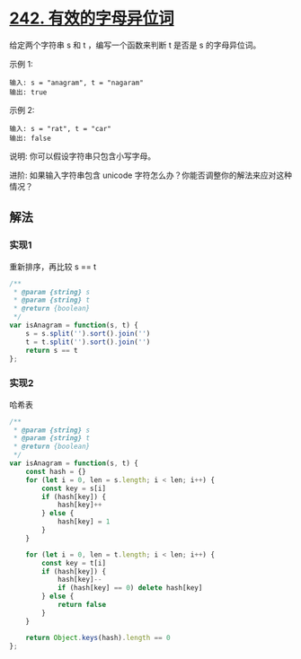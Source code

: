 # [242. 有效的字母异位词](https://leetcode-cn.com/problems/valid-anagram/)
给定两个字符串 s 和 t ，编写一个函数来判断 t 是否是 s 的字母异位词。

示例 1:
```
输入: s = "anagram", t = "nagaram"
输出: true
```
示例 2:
```
输入: s = "rat", t = "car"
输出: false
```
说明:
你可以假设字符串只包含小写字母。

进阶:
如果输入字符串包含 unicode 字符怎么办？你能否调整你的解法来应对这种情况？

## 解法
### 实现1
重新排序，再比较 s == t
```js
/**
 * @param {string} s
 * @param {string} t
 * @return {boolean}
 */
var isAnagram = function(s, t) {
    s = s.split('').sort().join('')
    t = t.split('').sort().join('')
    return s == t
};
```
### 实现2
哈希表
```js
/**
 * @param {string} s
 * @param {string} t
 * @return {boolean}
 */
var isAnagram = function(s, t) {
    const hash = {}
    for (let i = 0, len = s.length; i < len; i++) {
        const key = s[i]
        if (hash[key]) {
            hash[key]++
        } else {
            hash[key] = 1
        }
    }

    for (let i = 0, len = t.length; i < len; i++) {
        const key = t[i]
        if (hash[key]) {
            hash[key]--
            if (hash[key] == 0) delete hash[key]
        } else {
            return false
        }
    }

    return Object.keys(hash).length == 0
};
```
